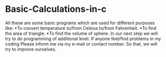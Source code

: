# Basic-Calculations-in-c
 All these are some basic programs which
 are used for different purposes like:
▪To convert temperature to/from Celsius 
  to/from Fahrenheit. 
▪To find the area of triangle.
▪To find the volume of sphere.
 In our next step we will try to do 
 programming of additional level.
 If anyone feel/find problems in my coding 
 Please inform me via my e-mail or contact number. 
 So that, we will try to improve ourselves.
  
